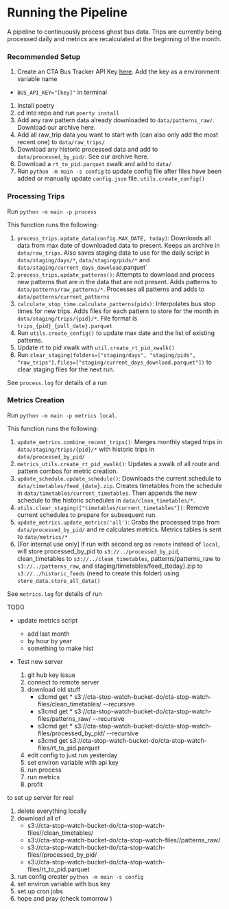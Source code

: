 # Running the Pipeline

A pipeline to continuously process ghost bus data. Trips are currently being processed daily and metrics are recalculated at the beginning of the month.

### Recommended Setup
1. Create an CTA Bus Tracker API Key [here](https://www.ctabustracker.com/home). Add the key as a environment variable name
* `BUS_API_KEY="[key]"` in terminal
1. Install poetry 
1. cd into repo and run `poerty install`
1. Add any raw pattern data already downloaded to `data/patterns_raw/`. Download our archive here.
1. Add all raw_trip data you want to start with (can also only add the most recent one) to `data/raw_trips/`
1. Download any historic processed data and add to `data/processed_by_pid/`. See our archive here.
1. Download a `rt_to_pid.parquet` xwalk and add to `data/`
1. Run `python -m main -s config` to update config file after files have been added or manually update `config.json` file. `utils.create_config()`


### Processing Trips
Run `python -m main -p process`

This function runs the following:

1. `process_trips.update_data(config.MAX_DATE, today)`: Downloads all data from max date of downloaded data to present. Keeps an archive in `data/raw_trips`. Also saves staging data to use for the daily script in `data/staging/days/*`, `data/staging/pids/*` and `data/staging/current_days_download`.parquet`
1. `process_trips.update_patterns()`: Attempts to download and process new patterns that are in the data that are not present. Adds patterns to `data/patterns/raw_patterns/*`. Processes all patterns and adds to `data/patterns/current_patterns`
1. `calculate_stop_time.calculate_patterns(pids)`: Interpolates bus stop times for new trips. Adds files for each pattern to store for the month in `data/staging/trips/{pid}/*`. File format is `trips_{pid}_{pull_date}.parquet`
1. Run `utils.create_config()` to update max date and the list of existing patterns.
1. Update rt to pid xwalk with `util.create_rt_pid_xwalk()`
1. Run `clear_staging(folders=["staging/days", "staging/pids", "raw_trips"],files=["staging/current_days_download.parquet"])` to clear staging files for the next run.

See `process.log` for details of a run

### Metrics Creation

Run `python -m main -p metrics local`.

This function runs the following:

1. `update_metrics.combine_recent_trips()`: Merges monthly staged trips in `data/staging/trips/{pid}/*` with historic trips in `data/processed_by_pid/`
1. `metrics_utils.create_rt_pid_xwalk()`: Updates a xwalk of all route and pattern combos for metric creation.
1. `update_schedule.update_schedule()`: Downloads the current schedule to `data/timetables/feed_{date}.zip`. Creates timetables from the schedule in `data/timetables/current_timetables`. Then appends the new schedule to the historic schedules in `data/clean_timetables/*`.
1. `utils.clear_staging(["timetables/current_timetables"])`: Remove current schedules to prepare for subsequent run. 
1. `update_metrics.update_metrics('all')`: Grabs the processed trips from `data/processed_by_pid/` and re calculates metrics. Metrics tables is sent to  `data/metrics/*`
1. [For internal use only] If run with second arg as `remote` instead of `local`, will store processed_by_pid to `s3://../processed_by_pid`, clean_timetables to `s3://../clean_timetables`, patterns/patterns_raw to `s3://../patterns_raw`, and staging/timetables/feed_{today}.zip to `s3://../historic_feeds` (need to create this folder) using `store_data.store_all_data()`

See `metrics.log` for details of run


TODO
* update metrics script 
    * add last month
    * by hour by year
    * something to make hist

* Test new server
    1. git hub key issue
    1. connect to remote server
    1. download old stuff 
        * s3cmd get * s3://cta-stop-watch-bucket-do/cta-stop-watch-files/clean_timetables/ --recursive
        * s3cmd get * s3://cta-stop-watch-bucket-do/cta-stop-watch-files/patterns_raw/ --recursive
        * s3cmd get * s3://cta-stop-watch-bucket-do/cta-stop-watch-files/processed_by_pid/ --recursive
        * s3cmd get s3://cta-stop-watch-bucket-do/cta-stop-watch-files/rt_to_pid.parquet
    1. edit config to just run yesterday
    1. set environ variable with api key
    1. run process
    1. run metrics 
    1. profit





to set up server for real
1. delete everything locally
1. download all of 
    * s3://cta-stop-watch-bucket-do/cta-stop-watch-files//clean_timetables/
    * s3://cta-stop-watch-bucket-do/cta-stop-watch-files//patterns_raw/
    * s3://cta-stop-watch-bucket-do/cta-stop-watch-files//processed_by_pid/
    * s3://cta-stop-watch-bucket-do/cta-stop-watch-files/rt_to_pid.parquet
1. run config creater `python -m main -s config`
1. set environ variable with bus key
1. set up cron jobs
1. hope and pray (check tomorrow )




